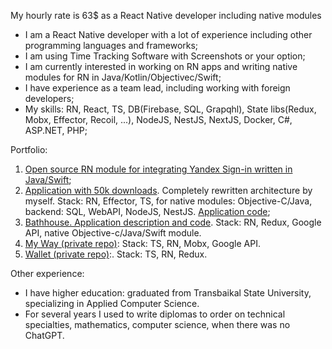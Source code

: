 My hourly rate is 63$ as a React Native developer including native modules

- I am a React Native developer with a lot of experience including other programming languages and frameworks;
- I am using Time Tracking Software with Screenshots or your option;
- I am currently interested in working on RN apps and writing native modules for RN in Java/Kotlin/Objectivec/Swift;
- I have experience as a team lead, including working with foreign developers;
- My skills: RN, React, TS, DB(Firebase, SQL, Grapqhl), State libs(Redux, Mobx, Effector, Recoil, ...), NodeJS, NestJS, NextJS, Docker, C#, ASP.NET, PHP;

Portfolio:

1. [Open source RN module for integrating Yandex Sign-in written in Java/Swift](<(https://www.npmjs.com/package/react-native-yandex-login)>);
2. [Application with 50k downloads](https://play.google.com/store/apps/details?id=capital.amir.wallet). Completely rewritten architecture by myself. Stack: RN, Effector, TS, for native modules: Objective-C/Java, backend: SQL, WebAPI, NodeJS, NestJS. [Application code](https://github.com/iadaria/wallet);
3. [Bathhouse. Application description and code](https://github.com/iadaria/baniking_mobile_v2). Stack: RN, Redux, Google API, native Objective-c/Java/Swift module.
4. [My Way (private repo)](https://apps.apple.com/ru/app/%D0%BE%D1%82-%D1%8F-%D0%B4%D0%BE-%D1%8F-%D0%BF%D1%83%D1%82%D1%8C-%D1%80%D0%BE%D1%81%D1%82%D0%B0-%D0%BB%D0%B8%D1%87%D0%BD%D0%BE%D1%81%D1%82%D0%B8/id1542790851): Stack: TS, RN, Mobx, Google API.
5. [Wallet (private repo)](https://appadvice.com/app/xorixora/1558337096):. Stack: TS, RN, Redux.

Other experience:

- I have higher education: graduated from Transbaikal State University, specializing in Applied Computer Science.
- For several years I used to write diplomas to order on technical specialties, mathematics, computer science, when there was no ChatGPT.
